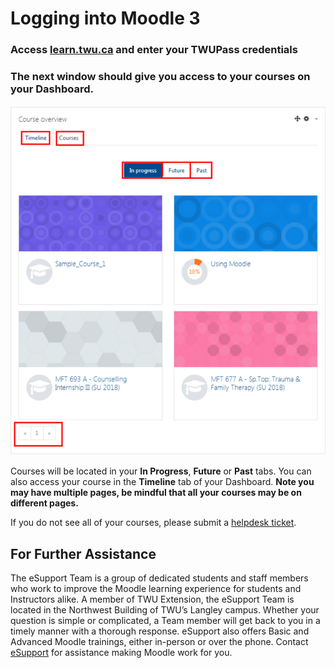 # Logging into Moodle 3

### Access [learn.twu.ca](learn.twu.ca) and enter your TWUPass credentials

### The next window should give you access to your courses on your Dashboard.

![](/assets/dashboard.png)

Courses will be located in your **In Progress**, **Future** or **Past** tabs. You can also access your course in the **Timeline** tab of your Dashboard. **Note you may have multiple pages, be mindful that all your courses may be on different pages.**

If you do not see all of your courses, please submit a [helpdesk ticket](https://trinitywestern.teamdynamix.com/TDClient/Requests/TicketRequests/TicketForm.aspx?ID=hRv7mA08DtA_).

## For Further Assistance

The eSupport Team is a group of dedicated students and staff members who work to improve the Moodle learning experience for students and Instructors alike. A member of TWU Extension, the eSupport Team is located in the Northwest Building of TWU’s Langley campus. Whether your question is simple or complicated, a Team member will get back to you in a timely manner with a thorough response. eSupport also offers Basic and Advanced Moodle trainings, either in-person or over the phone. Contact [eSupport](https://trinitywestern.teamdynamix.com/TDClient/Requests/ServiceDet?ID=16141) for assistance making Moodle work for you.
